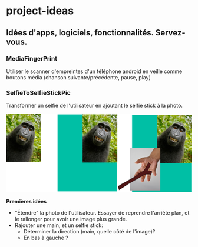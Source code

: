 # project-ideas
## Idées d'apps, logiciels, fonctionnalités. Servez-vous.

### MediaFingerPrint

Utiliser le scanner d'empreintes d'un téléphone android en veille comme boutons média (chanson suivante/précédente, pause, play)

### SelfieToSelfieStickPic

Transformer un selfie de l'utilisateur en ajoutant le selfie stick à la photo.

![](images/2016/07/selfiestick.png)

**Premières idées**

- "Étendre" la photo de l'utilisateur. Essayer de reprendre l'arriète plan, et le rallonger pour avoir une image plus grande.
- Rajouter une main, et un selfie stick:
  - Déterminer la direction (main, quelle côté de l'image)?
  - En bas à gauche ?

